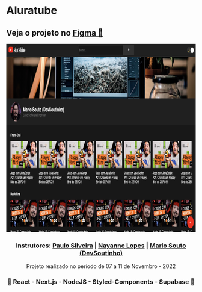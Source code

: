 <h1>Aluratube</h1>
<h2>Veja o projeto no <a href="https://www.figma.com/file/1acrju7CLwHkSh6e7xEk9h/Aluratube?node-id=5%3A2">Figma 🔖</a></h2>
<div align='center'>
 <img height='500' width='750' src="https://github.com/carlos09v/aluratube/blob/main/aluratube/src/assets/demo_dark_01.png?raw=true" alt="Preview">
    <h3>Instrutores: <a href="https://www.instagram.com/paulo_hipster/" target='_blank'>Paulo Silveira</a> | <a href="https://www.instagram.com/nayanne.tech/" target='_blank'>Nayanne Lopes</a> | <a href="https://github.com/omariosouto" target='_blank'>Mario Souto (DevSoutinho)</a></h3>
    <p>Projeto realizado no período de 07 a 11 de Novembro - 2022</p>
    <h3>💜 React - Next.js - NodeJS - Styled-Components - Supabase 💜</h3>
</div>
